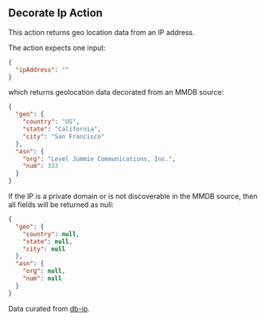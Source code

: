 ## Decorate Ip Action

This action returns geo location data from an IP address.

The action expects one input:

```json
{
  "ipAddress": ""
}
```

which returns geolocation data decorated from an MMDB source:

```json
{
  "geo": {
    "country": "US",
    "state": "California",
    "city": "San Francisco"
  },
  "asn": {
    "org": "Level Jummie Communications, Inc.",
    "num": 333
  }
}
```

If the IP is a private domain or is not discoverable in the MMDB source, then all fields will be 
returned as null:

```json
{
  "geo": {
    "country": null,
    "state": null,
    "city": null
  },
  "asn": {
    "org": null,
    "num": null
  }
}
```



Data curated from [db-ip](https://db-ip.com/db/download).